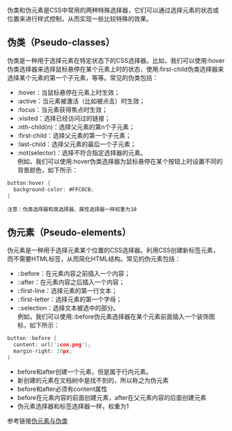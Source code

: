 伪类和伪元素是CSS中常用的两种特殊选择器，它们可以通过选择元素的状态或位置来进行样式控制，从而实现一些比较特殊的效果。  
## 伪类（Pseudo-classes）
伪类是一种用于选择元素在特定状态下的CSS选择器。比如，我们可以使用:hover伪类选择器来选择鼠标悬停在某个元素上时的状态，使用:first-child伪类选择器来选择某个元素的第一个子元素，等等。常见的伪类包括：  
* :hover：当鼠标悬停在元素上时生效；  
* :active：当元素被激活（比如被点击）时生效；  
* :focus：当元素获得焦点时生效；  
* :visited：选择已经访问过的链接；  
* :nth-child(n)：选择父元素的第n个子元素；  
* :first-child：选择父元素的第一个子元素；  
* :last-child：选择父元素的最后一个子元素；  
* :not(selector)：选择不符合指定选择器的元素。  
例如，我们可以使用:hover伪类选择器为鼠标悬停在某个按钮上时设置不同的背景颜色，如下所示：  
```c
button:hover {
  background-color: #FFC0CB;
}
```
`注意：伪类选择器和类选择器、属性选择器一样权重为10`
## 伪元素（Pseudo-elements）
伪元素是一种用于选择元素某个位置的CSS选择器。利用CSS创建新标签元素，而不需要HTML标签，从而简化HTML结构。常见的伪元素包括：  
* ::before：在元素内容之前插入一个内容；  
* ::after：在元素内容之后插入一个内容；  
* ::first-line：选择元素的第一行文本；  
* ::first-letter：选择元素的第一个字母；  
* ::selection：选择文本被选中的部分。  
例如，我们可以使用::before伪元素选择器在某个元素前面插入一个装饰图标，如下所示：  
```c
button::before {
  content: url('icon.png');
  margin-right: 10px;
}
```
* before和after创建一个元素，但是属于行内元素。
* 新创建的元素在文档树中是找不到的，所以称之为伪元素
* before和after必须有content属性
* before在元素内容的前面创建元素，after在父元素内容的后面创建元素
* 伪元素选择器和标签选择器一样，权重为1

参考链接[伪元素与伪类](https://developer.mozilla.org/zh-CN/docs/Learn/CSS/Building_blocks/Selectors/Pseudo-classes_and_pseudo-elements#%E4%BB%80%E4%B9%88%E6%98%AF%E4%BC%AA%E7%B1%BB%EF%BC%9F)
